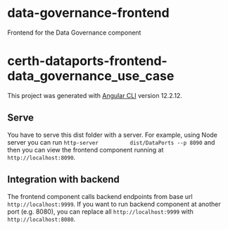 # data-governance-frontend
Frontend for the Data Governance component

# certh-dataports-frontend-data_governance_use_case

This project was generated with [Angular CLI](https://github.com/angular/angular-cli) version 12.2.12.

## Serve

You have to serve this dist folder with a server. For example, using Node server you can run `http-server          dist/DataPorts --p 8090` and then you can view the frontend component running at `http://localhost:8090`. 

## Integration with backend

The frontend component calls backend endpoints from base url `http://localhost:9999`. If you want to run backend component at another port (e.g. 8080), you can replace all `http://localhost:9999` with `http://localhost:8080`.
